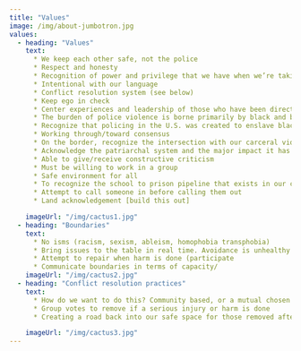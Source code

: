 ```yaml
---
title: "Values"
image: /img/about-jumbotron.jpg
values:
  - heading: "Values"
    text:
      * We keep each other safe, not the police
      * Respect and honesty 
      * Recognition of power and privilege that we have when we’re taking/making space 
      * Intentional with our language
      * Conflict resolution system (see below)
      * Keep ego in check
      * Center experiences and leadership of those who have been directly affected by police violence and the carceral state.
      * The burden of police violence is borne primarily by black and brown communities. We will strive to fight racism, particularly anti-black racism, in all work that we do.
      * Recognize that policing in the U.S. was created to enslave black people and persists to criminalize poor communities of color and protect capital.  
      * Working through/toward consensus
      * On the border, recognize the intersection with our carceral violent immigration system. Divesting from LE means divesting from all forms of law enforcement. This fight is also against the border wall and against the criminalization of immigrants, #nooneisillegal
      * Acknowledge the patriarchal system and the major impact it has on women (especially WOC) & the lgbtq+ community mental health and leadership opportunities/development 
      * Able to give/receive constructive criticism
      * Must be willing to work in a group
      * Safe environment for all 
      * To recognize the school to prison pipeline that exists in our communities, and how the youth in our communities are criminalized  
      * Attempt to call someone in before calling them out
      * Land acknowledgement [build this out]

    imageUrl: "/img/cactus1.jpg"
  - heading: "Boundaries"
    text:
      * No isms (racism, sexism, ableism, homophobia transphobia)
      * Bring issues to the table in real time. Avoidance is unhealthy and can lead micro aggression towards the person who caused the harm
      * Attempt to repair when harm is done (participate 
      * Communicate boundaries in terms of capacity/
    imageUrl: "/img/cactus2.jpg"
  - heading: "Conflict resolution practices"
    text:
      * How do we want to do this? Community based, or a mutual chosen mediator to hear both parties? Other ideas?
      * Group votes to remove if a serious injury or harm is done
      * Creating a road back into our safe space for those removed after harm had been done. <- What do we think about this?

    imageUrl: "/img/cactus3.jpg"
---
```

